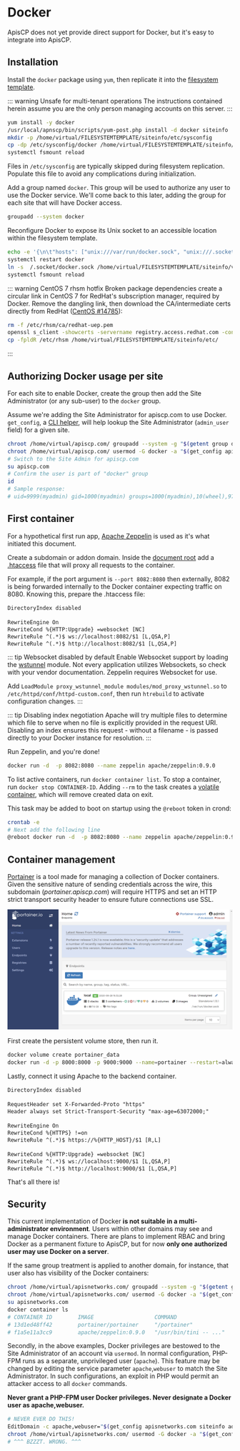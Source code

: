 # Docker

ApisCP does not yet provide direct support for Docker, but it's easy to integrate into ApisCP. 

## Installation
Install the `docker` package using `yum`, then replicate it into the [filesystem template](Filesystem.md#filesystem-template).

::: warning Unsafe for multi-tenant operations
The instructions contained herein assume you are the only person managing accounts on this server. 
:::

```bash
yum install -y docker
/usr/local/apnscp/bin/scripts/yum-post.php install -d docker siteinfo
mkdir -p /home/virtual/FILESYSTEMTEMPLATE/siteinfo/etc/sysconfig
cp -dp /etc/sysconfig/docker /home/virtual/FILESYSTEMTEMPLATE/siteinfo/etc/sysconfig/
systemctl fsmount reload
```

Files in `/etc/sysconfig` are typically skipped during filesystem replication. Populate this file to avoid any complications during initialization.

Add a group named `docker`. This group will be used to authorize any user to use the Docker service. We'll come back to this later, adding the group for each site that will have Docker access.

```bash
groupadd --system docker
```

Reconfigure Docker to expose its Unix socket to an accessible location within the filesystem template.

```bash
echo -e '{\n\t"hosts": ["unix:///var/run/docker.sock", "unix:///.socket/docker.sock"],\n\t"group": "docker"\n}' > /etc/docker/daemon.json
systemctl restart docker
ln -s  /.socket/docker.sock /home/virtual/FILESYSTEMTEMPLATE/siteinfo/var/run/docker.sock
systemctl fsmount reload
```

::: warning CentOS 7 rhsm hotfix
Broken package dependencies create a circular link in CentOS 7 for RedHat's subscription manager, required by Docker. Remove the dangling link, then download the CA/intermediate certs directly from RedHat ([CentOS #14785](https://bugs.centos.org/view.php?id=14785)):

```bash
rm -f /etc/rhsm/ca/redhat-uep.pem 
openssl s_client -showcerts -servername registry.access.redhat.com -connect registry.access.redhat.com:443 </dev/null 2>/dev/null | openssl x509 -text > /etc/rhsm/ca/redhat-uep.pem
cp -fpldR /etc/rhsm /home/virtual/FILESYSTEMTEMPLATE/siteinfo/etc/

```
:::

## Authorizing Docker usage per site
For each site to enable Docker, create the group then add the Site Administrator (or any sub-user) to the `docker` group.

Assume we're adding the Site Administrator for apiscp.com to use Docker. `get_config`, a [CLI helper](CLI.md#get-config), will help lookup the Site Administrator (`admin_user` field) for a given site.

```bash
chroot /home/virtual/apiscp.com/ groupadd --system -g "$(getent group docker | cut -d: -f3)" docker
chroot /home/virtual/apiscp.com/ usermod -G docker -a "$(get_config apiscp.com siteinfo admin_user)"
# Switch to the Site Admin for apiscp.com
su apiscp.com
# Confirm the user is part of "docker" group
id
# Sample response:
# uid=9999(myadmin) gid=1000(myadmin) groups=1000(myadmin),10(wheel),978(docker)
```

## First container

For a hypothetical first run app, [Apache Zeppelin](https://zeppelin.apache.org/docs/0.7.0/install/docker.html) is used as it's what initiated this document.

Create a subdomain or addon domain. Inside the [document root](https://kb.apnscp.com/web-content/where-is-site-content-served-from/) add a [.htaccess](https://kb.apnscp.com/guides/htaccess-guide/) file that will proxy all requests to the container.

For example, if the port argument is `--port 8082:8080` then externally, 8082 is being forwarded internally to the Docker container expecting traffic on 8080. Knowing this, prepare the .htaccess file:

```
DirectoryIndex disabled

RewriteEngine On
RewriteCond %{HTTP:Upgrade} =websocket [NC]
RewriteRule ^(.*)$ ws://localhost:8082/$1 [L,QSA,P]
RewriteRule ^(.*)$ http://localhost:8082/$1 [L,QSA,P]
```

::: tip Websocket disabled by default
Enable Websocket support by loading the [wstunnel](https://httpd.apache.org/docs/2.4/mod/mod_proxy_wstunnel.html) module. Not every application utilizes Websockets, so check with your vendor documentation. Zeppelin requires Websocket for use.

Add `LoadModule proxy_wstunnel_module modules/mod_proxy_wstunnel.so` to `/etc/httpd/conf/httpd-custom.conf`, then run `htrebuild` to activate configuration changes.
:::

::: tip Disabling index negotiation
Apache will try multiple files to determine which file to serve when no file is explicitly provided in the request URI. Disabling an index ensures this request - without a filename - is passed directly to your Docker instance for resolution.
:::

Run Zeppelin, and you're done!

```bash
docker run -d  -p 8082:8080 --name zeppelin apache/zeppelin:0.9.0 
```

To list active containers, run `docker container list`. To stop a container, run `docker stop CONTAINER-ID`. Adding `--rm` to the task creates a [volatile container](https://docs.docker.com/engine/reference/run/#clean-up---rm), which will remove created data on exit.

This task may be added to boot on startup using the `@reboot` token in crond:

```bash
crontab -e
# Next add the following line
@reboot docker run -d  -p 8082:8080 --name zeppelin apache/zeppelin:0.9.0 
```

## Container management

[Portainer](https://portainer.io) is a tool made for managing a collection of Docker containers. Given the sensitive nature of sending credentials across the wire, this subdomain (*portainer.apiscp.com*) will require HTTPS and set an HTTP strict transport security header to ensure future connections use SSL.

![Portainer Dashboard](./images/portainer.png)

First create the persistent volume store, then run it.

```bash
docker volume create portainer_data
docker run -d -p 8000:8000 -p 9000:9000 --name=portainer --restart=always -v /var/run/docker.sock:/var/run/docker.sock -v portainer_data:/data portainer/portainer
```

Lastly, connect it using Apache to the backend container.

```
DirectoryIndex disabled

RequestHeader set X-Forwarded-Proto "https"
Header always set Strict-Transport-Security "max-age=63072000;"

RewriteEngine On
RewriteCond %{HTTPS} !=on
RewriteRule ^(.*)$ https://%{HTTP_HOST}/$1 [R,L]

RewriteCond %{HTTP:Upgrade} =websocket [NC]
RewriteRule ^(.*)$ ws://localhost:9000/$1 [L,QSA,P]
RewriteRule ^(.*)$ http://localhost:9000/$1 [L,QSA,P]
```

That's all there is!

## Security

This current implementation of Docker **is not suitable in a multi-administrator environment**. Users within other domains may see and manage Docker containers. There are plans to implement RBAC and bring Docker as a permanent fixture to ApisCP, but for now **only one authorized user may use Docker on a server**.

If the same group treatment is applied to another domain, for instance, that user also has visibility of the Docker containers:

```bash
chroot /home/virtual/apisnetworks.com/ groupadd --system -g "$(getent group docker | cut -d: -f3)" docker
chroot /home/virtual/apisnetworks.com/ usermod -G docker -a "$(get_config apisnetworks.com siteinfo admin_user)"
su apisnetworks.com
docker container ls
# CONTAINER ID        IMAGE                   COMMAND                  CREATED             STATUS              PORTS                                            NAMES
# 13d1ed48ff42        portainer/portainer     "/portainer"             8 hours ago         Up 8 hours          0.0.0.0:8000->8000/tcp, 0.0.0.0:9000->9000/tcp   portainer
# f1a5e11a3cc9        apache/zeppelin:0.9.0   "/usr/bin/tini -- ..."   9 hours ago         Up 9 hours          0.0.0.0:8082->8080/tcp                           zeppelin
```

Secondly, in the above examples, Docker privileges are bestowed to the Site Administrator of an account via `usermod`. In normal configuration, PHP-FPM runs as a separate, unprivileged user (`apache`). This feature may be changed by editing the service parameter `apache`,`webuser` to match the Site Administrator. In such configurations, an exploit in PHP would permit an attacker access to all `docker` commands.

**Never grant a PHP-FPM user Docker privileges. Never designate a Docker user as apache,webuser.**

```bash
# NEVER EVER DO THIS!
EditDomain -c apache,webuser="$(get_config apisnetworks.com siteinfo admin_user)" apisnetworks.com
chroot /home/virtual/apisnetworks.com/ usermod -G docker -a "$(get_config apisnetworks.com siteinfo admin_user)"
# ^^^ BZZZT. WRONG. ^^^
```
